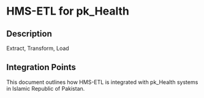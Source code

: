 # HMS-ETL for pk_Health

## Description

Extract, Transform, Load

## Integration Points

This document outlines how HMS-ETL is integrated with pk_Health systems in Islamic Republic of Pakistan.
